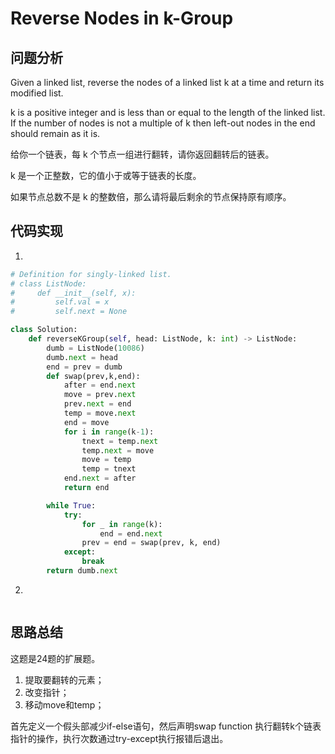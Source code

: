 #  Reverse Nodes in k-Group

## 问题分析

Given a linked list, reverse the nodes of a linked list k at a time and return its modified list.

k is a positive integer and is less than or equal to the length of the linked list. If the number of nodes is not a multiple of k then left-out nodes in the end should remain as it is.

给你一个链表，每 k 个节点一组进行翻转，请你返回翻转后的链表。

k 是一个正整数，它的值小于或等于链表的长度。

如果节点总数不是 k 的整数倍，那么请将最后剩余的节点保持原有顺序。



## 代码实现

1.
```python
# Definition for singly-linked list.
# class ListNode:
#     def __init__(self, x):
#         self.val = x
#         self.next = None

class Solution:
    def reverseKGroup(self, head: ListNode, k: int) -> ListNode:
        dumb = ListNode(10086)
        dumb.next = head
        end = prev = dumb
        def swap(prev,k,end):
            after = end.next
            move = prev.next
            prev.next = end
            temp = move.next
            end = move
            for i in range(k-1):
                tnext = temp.next
                temp.next = move
                move = temp
                temp = tnext
            end.next = after
            return end

        while True:
            try:
                for _ in range(k):
                    end = end.next
                prev = end = swap(prev, k, end)
            except:
                break
        return dumb.next
```

2.
```python


```

## 思路总结

这题是24题的扩展题。  

1. 提取要翻转的元素；  
2. 改变指针；  
3. 移动move和temp；

首先定义一个假头部减少if-else语句，然后声明swap function 执行翻转k个链表指针的操作，执行次数通过try-except执行报错后退出。